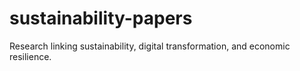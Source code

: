 # sustainability-papers
Research linking sustainability, digital transformation, and economic resilience.
